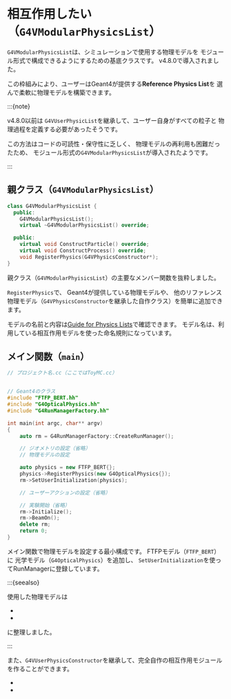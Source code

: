# 相互作用したい（`G4VModularPhysicsList`）

`G4VModularPhysicsList`は、シミュレーションで使用する物理モデルを
モジュール形式で構成できるようにするための基底クラスです。
v4.8.0で導入されました。

この枠組みにより、ユーザーはGeant4が提供する**Reference Physics List**を
選んで柔軟に物理モデルを構築できます。

:::{note}

v4.8.0以前は
`G4VUserPhysicList`を継承して、ユーザー自身がすべての粒子と
物理過程を定義する必要があったそうです。

この方法はコードの可読性・保守性に乏しく、
物理モデルの再利用も困難だったため、
モジュール形式の`G4VModularPhysicsList`が導入されたようです。

:::

## 親クラス（`G4VModularPhysicsList`）

```cpp
class G4VModularPhysicsList {
  public:
    G4VModularPhysicsList();
    virtual ~G4VModularPhysicsList() override;

  public:
    virtual void ConstructParticle() override;
    virtual void ConstructProcess() override;
    void RegisterPhysics(G4VPhysicsConstructor*);
}
```

親クラス（`G4VModularPhyisicsList`）の主要なメンバー関数を抜粋しました。

`RegisterPhysics`で、
Geant4が提供している物理モデルや、
他のリファレンス物理モデル（`G4VPhysicsConstructor`を継承した自作クラス）を簡単に追加できます。

モデルの名前と内容は[Guide for Physics Lists](https://geant4-userdoc.web.cern.ch/UsersGuides/PhysicsListGuide/html/index.html)で確認できます。
モデル名は、利用している相互作用モデルを使った命名規則になっています。

## メイン関数（`main`）

```cpp
// プロジェクト名.cc（ここではToyMC.cc）


// Geant4のクラス
#include "FTFP_BERT.hh"
#include "G4OpticalPhysics.hh"
#include "G4RunManagerFactory.hh"

int main(int argc, char** argv)
{
    auto rm = G4RunManagerFactory::CreateRunManager();

    // ジオメトリの設定（省略）
    // 物理モデルの設定

    auto physics = new FTFP_BERT{};
    physics->RegisterPhysics(new G4OpticalPhysics{});
    rm->SetUserInitialization(physics);

    // ユーザーアクションの設定（省略）

    // 実験開始（省略）
    rm->Initialize();
    rm->BeamOn();
    delete rm;
    return 0;
}
```

メイン関数で物理モデルを設定する最小構成です。
FTFPモデル（`FTFP_BERT`）に
光学モデル（`G4OpticalPhysics`）を追加し、
`SetUserInitialization`を使ってRunManagerに登録しています。

:::{seealso}

使用した物理モデルは

- [](./geant4-physics-ftfp_bert.md)
- [](./geant4-physics-opticalphysics.md)

に整理しました。

:::

また、`G4VUserPhysicsConstructor`を継承して、完全自作の相互作用モジュールを作ることができます。

- [](./geant4-physics-constructparticle.md)
- [](./geant4-physics-constructprocess.md)
